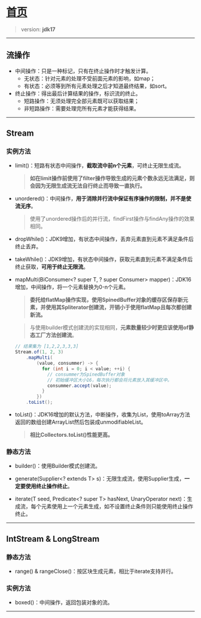 # [首页](/blog/)

> version: **jdk17**

***

## 流操作

- 中间操作：只是一种标记，只有在终止操作时才触发计算。
    - 无状态：针对元素的处理不受前面元素的影响，如map；
    - 有状态：必须等到所有元素处理之后才知道最终结果，如sort。
- 终止操作：得出最后计算结果的操作，标识流的终止。
  - 短路操作：无须处理完全部元素既可以获取结果；
  - 非短路操作：需要处理完所有元素才能获得结果。

***

## Stream

### 实例方法

- limit()：短路有状态中间操作，**截取流中前n个元素**，可终止无限生成流。
    > **如在limit操作前使用了filter操作导致生成的元素个数永远无法满足，则会因为无限生成流无法自行终止而导致一直执行。**

- unordered()：中间操作，**用于消除并行流中保证有序操作的限制，并不是使流无序**。
    > 使用了unordered操作后的并行流，findFirst操作与findAny操作的效果相同。

- dropWhile()：JDK9增加，有状态中间操作，丢弃元素直到元素不满足条件后终止丢弃。

- takeWhile()：JDK9增加，有状态中间操作，获取元素直到元素不满足条件后终止获取，**可用于终止无限流**。

- mapMulti(BiConsumer<? super T, ? super Consumer<R>> mapper)：JDK16增加，中间操作，将一个元素替换为0-n个元素。
    > **委托给flatMap操作实现，使用SpinedBuffer对象的缓存区保存新元素，并使用其Spliterator创建流，开销小于使用flatMap且每次都创建新流。**
    
    > 与使用builder模式创建流的实现相同，**元素数量较少时更应该使用of静态工厂方法创建流**。

    ```java
    // 结果集为 [1,2,2,3,3,3]
    Stream.of(1, 2, 3)
        .mapMulti(
            (value, consummer) -> {
              for (int i = 0; i < value; ++i) {
                // consummer为SpinedBuffer对象
                // 初始缓冲区大小16，每次执行都会将元素放入其缓冲区中。
                consummer.accept(value);
              }
            })
        .toList();
    ```

- toList()：JDK16增加的默认方法，中断操作，收集为List，使用toArray方法返回的数组创建ArrayList然后包装成unmodifiableList。
    > **相比Collectors.toList()性能更高。**

### 静态方法

- builder()：使用Builder模式创建流。

- generate(Supplier<? extends T> s)：无限生成流，使用Supplier生成，**一定要使用终止操作终止**。

- iterate(T seed, Predicate<? super T> hasNext, UnaryOperator<T> next)：生成流，每个元素使用上一个元素生成，如不设置终止条件则只能使用终止操作终止。

***

## IntStream & LongStream

### 静态方法

- range() & rangeClose()：按区块生成元素，相比于iterate支持并行。

### 实例方法

- boxed()：中间操作，返回包装对象的流。

***